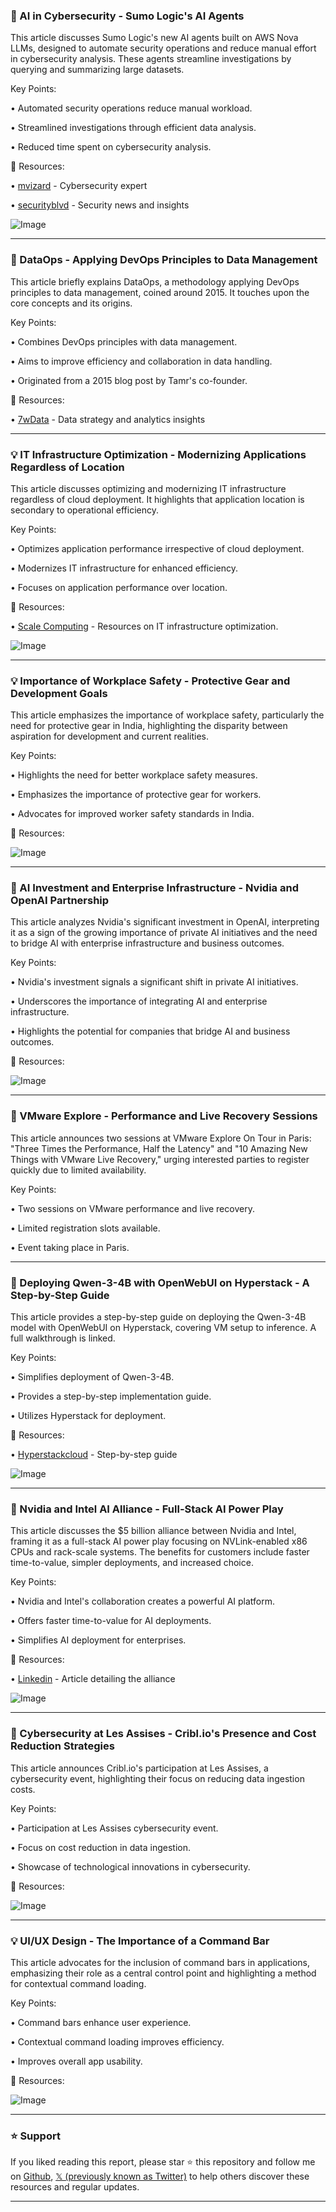 ### 🤖 AI in Cybersecurity - Sumo Logic's AI Agents

This article discusses Sumo Logic's new AI agents built on AWS Nova LLMs, designed to automate security operations and reduce manual effort in cybersecurity analysis.  These agents streamline investigations by querying and summarizing large datasets.

Key Points:

• Automated security operations reduce manual workload.

• Streamlined investigations through efficient data analysis.

• Reduced time spent on cybersecurity analysis.


🔗 Resources:

• [mvizard](https://x.com/mvizard) - Cybersecurity expert

• [securityblvd](https://x.com/securityblvd) - Security news and insights

![Image](https://pbs.twimg.com/media/G1dhB8-XYAAdyWX?format=jpg&name=small)

---
### 🤖 DataOps - Applying DevOps Principles to Data Management

This article briefly explains DataOps, a methodology applying DevOps principles to data management, coined around 2015.  It touches upon the core concepts and its origins.

Key Points:

• Combines DevOps principles with data management.

• Aims to improve efficiency and collaboration in data handling.

• Originated from a 2015 blog post by Tamr's co-founder.


🔗 Resources:

• [7wData](https://t.co/vNkSgwKREL) - Data strategy and analytics insights

---
### 💡 IT Infrastructure Optimization - Modernizing Applications Regardless of Location

This article discusses optimizing and modernizing IT infrastructure regardless of cloud deployment.  It highlights that application location is secondary to operational efficiency.

Key Points:

• Optimizes application performance irrespective of cloud deployment.

• Modernizes IT infrastructure for enhanced efficiency.

• Focuses on application performance over location.


🔗 Resources:

• [Scale Computing](https://t.co/mYs2VbeMdW) - Resources on IT infrastructure optimization.

![Image](https://pbs.twimg.com/media/G1iB7CYXgAAXQvh?format=jpg&name=small)

---
### 💡  Importance of Workplace Safety - Protective Gear and Development Goals

This article emphasizes the importance of workplace safety, particularly the need for protective gear in India, highlighting the disparity between aspiration for development and current realities.

Key Points:

• Highlights the need for better workplace safety measures.

• Emphasizes the importance of protective gear for workers.

• Advocates for improved worker safety standards in India.


🔗 Resources:


![Image](https://pbs.twimg.com/ext_tw_video_thumb/1970182888944545793/pu/img/KEiDXw13jHtpWo-D.jpg)

---
### 🤖 AI Investment and Enterprise Infrastructure - Nvidia and OpenAI Partnership

This article analyzes Nvidia's significant investment in OpenAI, interpreting it as a sign of the growing importance of private AI initiatives and the need to bridge AI with enterprise infrastructure and business outcomes.

Key Points:

• Nvidia's investment signals a significant shift in private AI initiatives.

• Underscores the importance of integrating AI and enterprise infrastructure.

• Highlights the potential for companies that bridge AI and business outcomes.


🔗 Resources:

![Image](https://pbs.twimg.com/media/G1hoENjXYAAncRz?format=jpg&name=small)

---
### 🚀 VMware Explore -  Performance and Live Recovery Sessions

This article announces two sessions at VMware Explore On Tour in Paris: "Three Times the Performance, Half the Latency" and "10 Amazing New Things with VMware Live Recovery," urging interested parties to register quickly due to limited availability.

Key Points:

• Two sessions on VMware performance and live recovery.

•  Limited registration slots available.

•  Event taking place in Paris.



---
### 🚀 Deploying Qwen-3-4B with OpenWebUI on Hyperstack - A Step-by-Step Guide

This article provides a step-by-step guide on deploying the Qwen-3-4B model with OpenWebUI on Hyperstack, covering VM setup to inference.  A full walkthrough is linked.


Key Points:

• Simplifies deployment of Qwen-3-4B.

• Provides a step-by-step implementation guide.

• Utilizes Hyperstack for deployment.


🔗 Resources:

• [Hyperstackcloud](bit.ly/428pLEi) - Step-by-step guide

![Image](https://pbs.twimg.com/media/G1hmTmCXcAAI1_W?format=jpg&name=small)

---
### 🤖 Nvidia and Intel AI Alliance - Full-Stack AI Power Play

This article discusses the $5 billion alliance between Nvidia and Intel, framing it as a full-stack AI power play focusing on NVLink-enabled x86 CPUs and rack-scale systems.  The benefits for customers include faster time-to-value, simpler deployments, and increased choice.

Key Points:

• Nvidia and Intel's collaboration creates a powerful AI platform.

•  Offers faster time-to-value for AI deployments.

•  Simplifies AI deployment for enterprises.


🔗 Resources:

• [Linkedin](https://t.co/YsZ5npz49E) -  Article detailing the alliance


![Image](https://pbs.twimg.com/media/G1g8s_TWYAAIb6t?format=jpg&name=small)

---
### 🤖 Cybersecurity at Les Assises - Cribl.io's Presence and Cost Reduction Strategies

This article announces Cribl.io's participation at Les Assises, a cybersecurity event, highlighting their focus on reducing data ingestion costs.

Key Points:

• Participation at Les Assises cybersecurity event.

• Focus on cost reduction in data ingestion.

• Showcase of technological innovations in cybersecurity.



🔗 Resources:

![Image](https://pbs.twimg.com/media/G1g8HQOW4AAO0oy?format=jpg&name=small)

---
### 💡 UI/UX Design -  The Importance of a Command Bar

This article advocates for the inclusion of command bars in applications, emphasizing their role as a central control point and highlighting a method for contextual command loading.


Key Points:

• Command bars enhance user experience.

• Contextual command loading improves efficiency.

• Improves overall app usability.


🔗 Resources:

![Image](https://pbs.twimg.com/media/G1gPrGdXwAAQQah?format=jpg&name=small)


---

### ⭐️ Support

If you liked reading this report, please star ⭐️ this repository and follow me on [Github](https://github.com/Drix10), [𝕏 (previously known as Twitter)](https://x.com/DRIX_10_) to help others discover these resources and regular updates.

---
